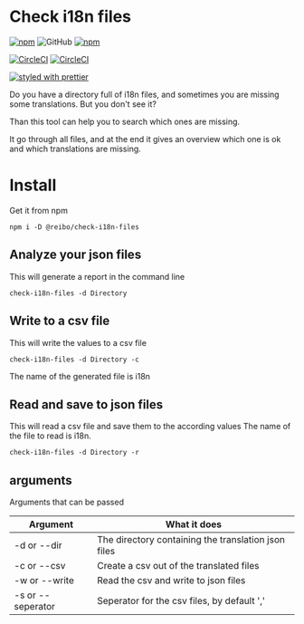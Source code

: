 # Check i18n files
[![npm](https://img.shields.io/npm/v/%40reibo%2Fcheck-i18n-files.svg?style=flat-square)](https://www.npmjs.com/package/%40reibo%2Fcheck-i18n-files)
![GitHub](https://img.shields.io/github/license/mashape/apistatus.svg)
[![npm](https://img.shields.io/npm/dt/%40reibo%2Fcheck-i18n-files.svg?style=flat-square)](https://www.npmjs.com/package/%40reibo%2Fcheck-i18n-files)


[![CircleCI](https://img.shields.io/circleci/project/github/reibo/check-i18n-files.svg)](https://circleci.com/gh/reibo/check-i18n-files)
[![CircleCI](https://img.shields.io/codecov/c/github/reibo/check-i18n-files.svg)](https://codecov.io/gh/reibo/check-i18n-files)


[![styled with prettier](https://img.shields.io/badge/styled_with-prettier-ff69b4.svg?style=flat-square)](https://github.com/prettier/prettier)

Do you have a directory full of i18n files, and sometimes you are missing some translations.
But you don't see it?

Than this tool can help you to search which ones are missing.

It go through all files, and at the end it gives an overview which one is ok and which translations are missing.

# Install
Get it from npm 
```
npm i -D @reibo/check-i18n-files
```
## Analyze your json files
This will generate a report in the command line
```
check-i18n-files -d Directory 
```
## Write to a csv file

This will write the values to a csv file
```
check-i18n-files -d Directory -c
```
The name of the generated file is i18n

## Read and save to json files
This will read a csv file and save them to the according values
The name of the file to read is i18n.
```
check-i18n-files -d Directory -r
```

## arguments
Arguments that can be passed
 
| Argument           | What it does                                       |
| ------------------ |----------------------------------------------------|
|-d or --dir         | The directory containing the translation json files|
|-c or --csv         | Create a csv out of the translated files           |
|-w or --write       | Read the csv and write to json files               |
|-s or --seperator   | Seperator for the csv files, by default ','        |